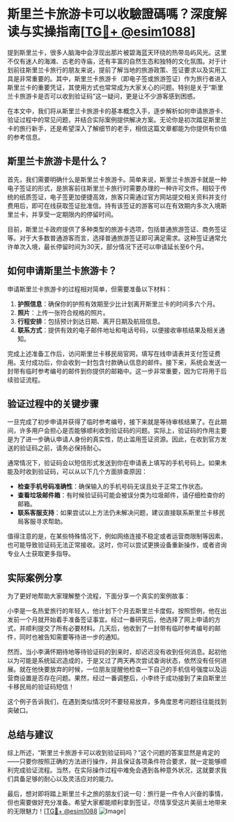 # 斯里兰卡旅游卡可以收驗證碼嗎？深度解读与实操指南[[TG💪+ @esim1088](https://t.me/s/esim1088)]

提到斯里兰卡，很多人脑海中会浮现出那片被碧海蓝天环绕的热带岛屿风光。这里不仅有迷人的海滩、古老的寺庙，还有丰富的自然生态和独特的文化氛围。对于计划前往斯里兰卡旅行的朋友来说，提前了解当地的旅游政策、签证要求以及实用工具是非常重要的。其中，斯里兰卡旅游卡（即电子签或旅游签证）作为旅行者进入斯里兰卡的重要凭证，其使用方式也常常成为大家关心的问题。特别是关于“斯里兰卡旅游卡是否可以收到验证码”这一疑问，更是让不少游客感到困惑。

在本文中，我们将从斯里兰卡旅游卡的基本概念入手，逐步解析如何申请旅游卡、验证过程中的常见问题，并结合实际案例提供解决方案。无论你是初次踏足斯里兰卡的旅行新手，还是希望深入了解细节的老手，相信这篇文章都能为你提供有价值的参考信息。

## 斯里兰卡旅游卡是什么？

首先，我们需要明确什么是斯里兰卡旅游卡。简单来说，斯里兰卡旅游卡就是一种电子签证的形式，是旅客前往斯里兰卡旅行时需要办理的一种许可文件。相较于传统的纸质签证，电子签更加便捷高效，旅客只需通过官方网站提交相关资料并支付费用后，即可在线获取签证批准信。持有该签证的游客可以在有效期内多次入境斯里兰卡，并享受一定期限内的停留时间。

目前，斯里兰卡政府提供了多种类型的旅游卡选项，包括普通旅游签证、商务签证等。对于大多数普通游客而言，选择普通旅游签证即可满足需求。这种签证通常允许单次入境，最长停留时间为30天，部分情况下还可以申请延长至6个月。

## 如何申请斯里兰卡旅游卡？

申请斯里兰卡旅游卡的过程相对简单，但需要准备以下材料：

1. **护照信息**：确保你的护照有效期至少比计划离开斯里兰卡的时间多六个月。
2. **照片**：上传一张符合规格的照片。
3. **行程安排**：包括预计到达日期、离开日期及航班信息。
4. **联系方式**：提供有效的电子邮件地址和电话号码，以便接收审核结果及相关通知。

完成上述准备工作后，访问斯里兰卡移民局官网，填写在线申请表并支付签证费用。支付成功后，你会收到一封包含付款确认信息的邮件。接下来，系统会发送一封带有临时参考编号的邮件到你提供的邮箱中。这一步非常重要，因为它将用于后续验证流程。

## 验证过程中的关键步骤

一旦完成了初步申请并获得了临时参考编号，接下来就是等待审核结果了。在此期间，许多用户会担心是否能够顺利收到验证码的问题。实际上，验证码的作用主要是为了进一步确认申请人身份的真实性，防止滥用签证资源。因此，在收到官方发送的验证码之前，请务必保持耐心。

通常情况下，验证码会以短信形式发送到你在申请表上填写的手机号码上。如果未能及时收到验证码，可以从以下几个方面排查原因：

- **检查手机号码准确性**：确保输入的手机号码无误且处于正常工作状态。
- **查看垃圾邮件箱**：有时候验证码可能会被误分类为垃圾邮件，请仔细检查你的邮箱。
- **联系客服支持**：如果尝试以上方法仍未解决问题，建议直接联系斯里兰卡移民局客服寻求帮助。

值得注意的是，在某些特殊情况下，例如网络连接不稳定或者运营商限制等因素，也可能导致验证码无法正常接收。这时，你可以尝试更换设备重新操作，或者咨询专业人士获取更多指导。

## 实际案例分享

为了更好地帮助大家理解整个流程，下面分享一个真实的案例故事：

小李是一名热爱旅行的年轻人，他计划下个月去斯里兰卡度假。按照惯例，他在出发前一个月就开始着手准备签证事宜。经过一番研究后，他选择了网上申请的方式，并顺利提交了所有必要材料。几天后，他收到了一封带有临时参考编号的邮件，同时也被告知需要等待进一步的通知。

然而，当小李满怀期待地等待验证码的到来时，却迟迟没有收到任何消息。起初他以为可能是系统延迟造成的，于是又过了两天再次尝试查询状态，依然没有任何进展。就在他快要放弃的时候，一位朋友提醒他检查一下自己的手机信号强度以及运营商设置是否存在问题。果然，经过一番调整后，小李终于成功接到了来自斯里兰卡移民局的验证码短信！

这个例子告诉我们，在遇到类似情况时不要轻易放弃，多角度思考问题往往能找到突破口。

## 总结与建议

综上所述，“斯里兰卡旅游卡可以收到验证码吗？”这个问题的答案显然是肯定的——只要你按照正确的方法进行操作，并且保证各项条件符合要求，就一定能够顺利完成验证流程。当然，在实际操作过程中难免会遇到各种意外状况，这就要求我们具备足够的耐心以及灵活应对的能力。

最后，想对即将踏上斯里兰卡之旅的朋友们说一句：旅行是一件令人兴奋的事情，但也需要做好充分准备。希望大家都能顺利拿到签证，尽情享受这片美丽土地带来的无限魅力！[[TG💪+ @esim1088](https://t.me/s/esim1088) ![Image](https://i.postimg.cc/4NQfJmqS/Snipaste-2025-05-13-00-14-12.png)]